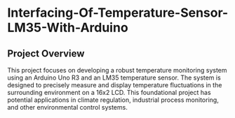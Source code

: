# Interfacing-Of-Temperature-Sensor-LM35-With-Arduino

## Project Overview
This project focuses on developing a robust temperature monitoring system using an Arduino Uno R3 and an LM35 temperature sensor. The system is designed to precisely measure and display temperature fluctuations in the surrounding environment on a 16x2 LCD. This foundational project has potential applications in climate regulation, industrial process monitoring, and other environmental control systems.
